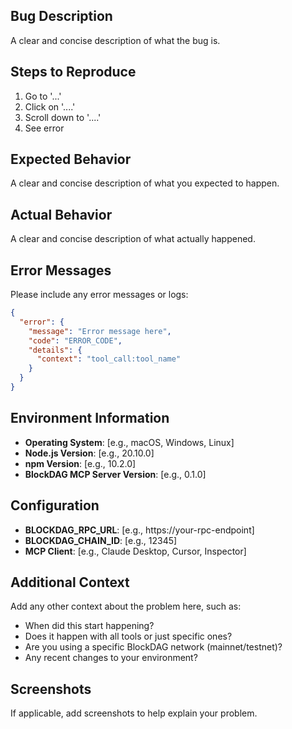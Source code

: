 ## Bug Description
A clear and concise description of what the bug is.

## Steps to Reproduce
1. Go to '...'
2. Click on '....'
3. Scroll down to '....'
4. See error

## Expected Behavior
A clear and concise description of what you expected to happen.

## Actual Behavior
A clear and concise description of what actually happened.

## Error Messages
Please include any error messages or logs:

```json
{
  "error": {
    "message": "Error message here",
    "code": "ERROR_CODE",
    "details": {
      "context": "tool_call:tool_name"
    }
  }
}
```

## Environment Information
- **Operating System**: [e.g., macOS, Windows, Linux]
- **Node.js Version**: [e.g., 20.10.0]
- **npm Version**: [e.g., 10.2.0]
- **BlockDAG MCP Server Version**: [e.g., 0.1.0]

## Configuration
- **BLOCKDAG_RPC_URL**: [e.g., https://your-rpc-endpoint]
- **BLOCKDAG_CHAIN_ID**: [e.g., 12345]
- **MCP Client**: [e.g., Claude Desktop, Cursor, Inspector]

## Additional Context
Add any other context about the problem here, such as:
- When did this start happening?
- Does it happen with all tools or just specific ones?
- Are you using a specific BlockDAG network (mainnet/testnet)?
- Any recent changes to your environment?

## Screenshots
If applicable, add screenshots to help explain your problem.
